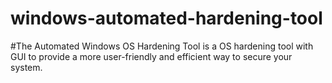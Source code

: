 # windows-automated-hardening-tool

#The Automated Windows OS Hardening Tool is a OS hardening tool with GUI to provide a more user-friendly and efficient way to secure your system. 
